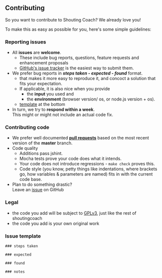 ## Contributing

So you want to contribute to Shouting Coach? We already love you!

To make this as easy as possible for you, here's some simple guidelines:

### Reporting issues
- All **issues** are **welcome**.    
  - These include bug reports, questions, feature requests and enhancement proposals
  - [GitHub's issue tracker](https://github.com/sverweij/shoutingcoach/issues) is the easiest way to submit them.
- We prefer bug reports in  **_steps taken_ - _expected_ - _found_** format.
  -  that makes it more easy to reproduce it, and concoct a solution that fits your expectation.
  - If applicable, it is also nice when you provide
    - the **input** you used and
    - the **environment** (browser version/ os, or node.js version + os).
  - [template](#issue-template) at the bottom
- In turn, we try to **respond within a week**.    
  This might or might not include an actual code fix.

### Contributing code
- We prefer well documented **[pull requests](https://help.github.com/articles/creating-a-pull-request/)** 
  based on the most recent version of the **master** branch.
- Code quality
    - Additions pass jshint.
    - Mocha tests prove your code does what it intends.
    - Your code does not introduce regressions - ```make check``` proves this.
    - Code style (you know, petty things like indentations, where brackets go, how variables &
      parameters are named) fits in with the current code base.
- Plan to do something drastic?     
  Leave an [issue](https://github.com/sverweij/shoutingcoach/issues/new) on GitHub

### Legal
- the code you add will be subject to [GPLv3](wikum/licenses/license.shoutingcoach.md
), just like the rest of shoutingcoach
- the code you add is your own original work


### Issue template
    ### steps taken
    
    ### expected
    
    ### found
    
    ### notes
